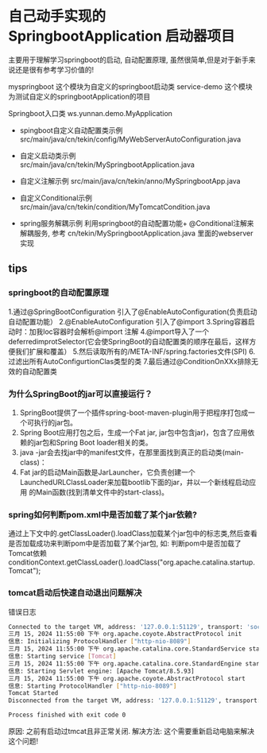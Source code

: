 # 自己动手实现的 SpringbootApplication 启动器项目

主要用于理解学习springboot的启动, 自动配置原理, 虽然很简单,但是对于新手来说还是很有参考学习价值的!



myspringboot 这个模块为自定义的springboot启动类
service-demo 这个模块为测试自定义的springbootApplication的项目


Springboot入口类 ws.yunnan.demo.MyApplication

- spingboot自定义自动配置类示例 
src/main/java/cn/tekin/config/MyWebServerAutoConfiguration.java

- 自定义启动类示例  
src/main/java/cn/tekin/MySpringbootApplication.java

- 自定义注解示例
src/main/java/cn/tekin/anno/MySpringbootApp.java

- 自定义Conditional示例
  src/main/java/cn/tekin/condition/MyTomcatCondition.java

- spring服务解耦示例
  利用springboot的自动配置功能+ @Conditional注解来解耦服务, 参考 cn/tekin/MySpringbootApplication.java 里面的webserver实现
  

## tips

### springboot的自动配置原理
1.通过@SpringBootConfiguration 引入了@EnableAutoConfiguration(负责启动自动配置功能）
2.@EnableAutoConfiguration 引入了@import
3.Spring容器启动时：加我loc容器时会解析@import 注解
4.@import导入了一个deferredimprotSelector(它会使SpringBoot的自动配置类的顺序在最后，这样方便我们扩展和覆盖）
5.然后读取所有的/META-INF/spring.factories文件(SPI)
6.过滤出所有AutoConfigurtionClas类型的类
7.最后通过@ConditionOnXXx排除无效的自动配置类


### 为什么SpringBoot的jar可以直接运行？
1. SpringBoot提供了一个插件spring-boot-maven-plugin用于把程序打包成一个可执行的jar包。
2. Spring Boot应用打包之后，生成一个Fat jar, jar包中包含jar)，包含了应用依赖的jar包和Spring Boot loader相关的类。
3. java -jar会去找jar中的manifest文件，在那里面找到真正的启动类(main-class)：
4. Fat jar的启动Main函数是JarLauncher，它负责创建一个LaunchedURLClassLoader来加载bootlib下面的jar，井以一个新线程启动应用
   的Main函数(找到清单文件中的start-class)。

### spring如何判断pom.xml中是否加载了某个jar依赖?
通过上下文中的.getClassLoader().loadClass加载某个jar包中的标志类,然后查看是否加载成功来判断pom中是否加载了某个jar包,
如: 判断pom中是否加载了Tomcat依赖
conditionContext.getClassLoader().loadClass("org.apache.catalina.startup.Tomcat");


### tomcat启动后快速自动退出问题解决 
错误日志
~~~sh
Connected to the target VM, address: '127.0.0.1:51129', transport: 'socket'
三月 15, 2024 11:55:00 下午 org.apache.coyote.AbstractProtocol init
信息: Initializing ProtocolHandler ["http-nio-8089"]
三月 15, 2024 11:55:00 下午 org.apache.catalina.core.StandardService startInternal
信息: Starting service [Tomcat]
三月 15, 2024 11:55:00 下午 org.apache.catalina.core.StandardEngine startInternal
信息: Starting Servlet engine: [Apache Tomcat/8.5.93]
三月 15, 2024 11:55:00 下午 org.apache.coyote.AbstractProtocol start
信息: Starting ProtocolHandler ["http-nio-8089"]
Tomcat Started
Disconnected from the target VM, address: '127.0.0.1:51129', transport: 'socket'

Process finished with exit code 0
~~~
原因: 之前有启动过tmcat且非正常关闭.
解决方法: 这个需要重新启动电脑来解决这个问题!


